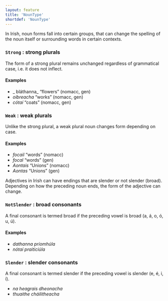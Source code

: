 ```yaml
---
layout: feature
title: 'NounType'
shortdef: 'NounType'
---
```


In Irish, noun forms fall into certain groups, that can change the spelling of the noun itself or surrounding words in certain contexts.

### `Strong` : strong plurals

The form of a strong plural remains unchanged regardless of grammatical case, i.e. it does not inflect.

#### Examples
 
* _ bláthanna_ “flowers” (nomacc, gen)
* _oibreacha_ “works” (nomacc, gen)
* _cótaí_ “coats” (nomacc, gen)

### `Weak` : weak plurals

Unlike the strong plural, a weak plural noun changes form depending on case. 

#### Examples

* _focail_ “words” (nomacc)
* _focal_ “words” (gen)
* _Aontais_ “Unions” (nomacc)
* _Aontas_ “Unions” (gen)

Adjectives in Irish can have endings that are slender or not slender (broad). Depending on how the preceding noun ends, the form of the adjective can change.

### `NotSlender` : broad consonants
A final consonant is termed broad if the preceding vowel is broad (a, á, o, ó, u, ú). 

#### Examples

* _dathanna príomhúla_
* _nótaí praiticiúla_

### `Slender` : slender consonants

A final consonant is termed slender if the preceding vowel is slender (e, é, i, í).

* _na heagrais dheonacha_
* _thuaithe cháilitheacha_
